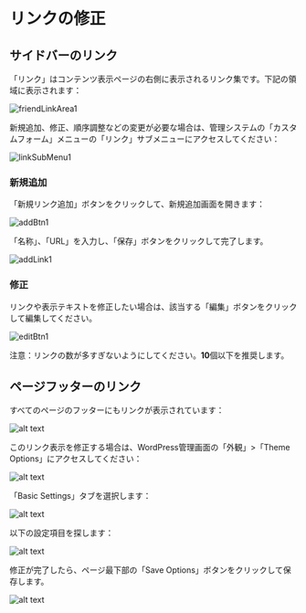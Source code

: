 # リンクの修正

## サイドバーのリンク

「リンク」はコンテンツ表示ページの右側に表示されるリンク集です。下記の領域に表示されます：

![friendLinkArea1](../../images/image-61.png)

新規追加、修正、順序調整などの変更が必要な場合は、管理システムの「カスタムフォーム」メニューの「リンク」サブメニューにアクセスしてください：

![linkSubMenu1](../../images/image-62.png)

### 新規追加

「新規リンク追加」ボタンをクリックして、新規追加画面を開きます：

![addBtn1](../../images/image-63.png)

「名称」、「URL」を入力し、「保存」ボタンをクリックして完了します。

![addLink1](../../images/image-64.png)

### 修正

リンクや表示テキストを修正したい場合は、該当する「編集」ボタンをクリックして編集してください。

![editBtn1](../../images/image-65.png)

注意：リンクの数が多すぎないようにしてください。**10**個以下を推奨します。

## ページフッターのリンク
すべてのページのフッターにもリンクが表示されています：

![alt text](../../images2/img2-1/image-51.png)

このリンク表示を修正する場合は、WordPress管理画面の「外観」>「Theme Options」にアクセスしてください：

![alt text](../../images2/img2-1/image-52.png)

「Basic Settings」タブを選択します：

![alt text](../../images2/img2-1/image-53.png)

以下の設定項目を探します：

![alt text](../../images2/img2-1/image-54.png)

修正が完了したら、ページ最下部の「Save Options」ボタンをクリックして保存します。

![alt text](../../images2/img2-1/image-55.png)
